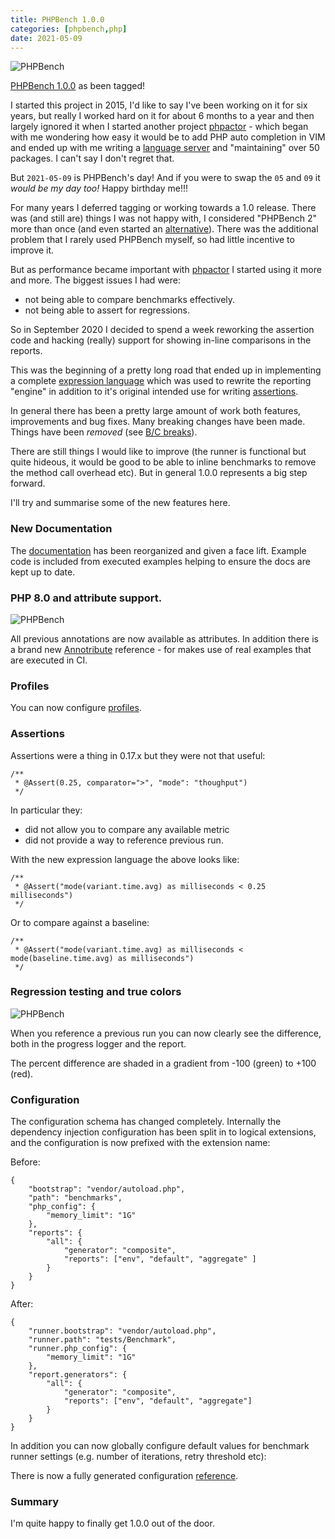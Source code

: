 ```yaml
--- 
title: PHPBench 1.0.0
categories: [phpbench,php]
date: 2021-05-09
---
```


![PHPBench](/images/2020-09-09/logo.png)

[PHPBench 1.0.0](https://github.com/phpbench/phpbench/releases/tag/1.0.0) as been
tagged! 

I started this project in 2015, I'd like to say I've been working on it for
six years, but really I worked hard on it for about 6 months to a year and
then largely ignored it when I started another project
[phpactor](https://github.com/phpactor/phpactor) - which began with me
wondering how easy it would be to add PHP auto completion in VIM and ended up
with me writing a [language
server](https://phpactor.readthedocs.io/en/master/lsp/support.html) and
"maintaining" over 50 packages. I can't say I don't regret that.

But `2021-05-09` is PHPBench's day! And if you were to swap the `05` and `09` it
_would be my day too!_ Happy birthday me!!!

For many years I deferred tagging or working towards a 1.0 release. There was
(and still are) things I was not happy with, I considered
"PHPBench 2" more than once (and even started an
[alternative](https://github.com/phpbench/pipeline)). There was the additional
problem that I rarely used PHPBench myself, so had little incentive to improve
it.

But as performance became important with [phpactor](https://github.com/phpactor/phpactor) I started using it more and more. The biggest issues I had were:

- not being able to compare benchmarks effectively.
- not being able to assert for regressions.

So in September 2020 I decided to spend a week reworking the assertion
code and hacking (really) support for showing in-line comparisons in the
reports.

This was the beginning of a pretty long road that ended up in implementing a
complete [expression
language](https://phpbench.readthedocs.io/en/latest/expression.html) which was
used to rewrite the reporting "engine" in addition to it's original intended use
for writing
[assertions](https://phpbench.readthedocs.io/en/latest/guides/assertions.html).

In general there has been a pretty large amount of work both features,
improvements and bug fixes. Many breaking
changes have been made. Things have been _removed_ (see [B/C
breaks](https://github.com/phpbench/phpbench/releases/tag/1.0.0)).

There are still things I would like to improve (the runner is functional but quite
hideous, it would be good to be able to inline benchmarks to remove the method
call overhead etc). But in general 1.0.0 represents a big step forward.

I'll try and summarise some of the new features here.

### New Documentation

The
[documentation](https://phpbench.readthedocs.io/en/latest/annotributes.html)
has been reorganized and given a face lift. Example code is included from executed
examples helping to ensure the docs are kept up to date.

### PHP 8.0 and attribute support.

![PHPBench](/images/2021-05-09/attributes.png)

All previous annotations are now available as attributes. In addition there is
a brand new
[Annotribute](https://phpbench.readthedocs.io/en/latest/annotributes.html)
reference - for makes use of real examples that are executed in CI.

### Profiles

You can now configure
[profiles](https://phpbench.readthedocs.io/en/latest/configuration.html?highlight=profile#core-profiles).

### Assertions

Assertions were a thing in 0.17.x but they were not that useful:

```
/**
 * @Assert(0.25, comparator=">", "mode": "thoughput")
 */
```

In particular they:

- did not allow you to compare any available metric
- did not provide a way to reference previous run. 

With the new expression language the above looks like:

```
/**
 * @Assert("mode(variant.time.avg) as milliseconds < 0.25 milliseconds")
 */
```

Or to compare against a baseline:

```
/**
 * @Assert("mode(variant.time.avg) as milliseconds < mode(baseline.time.avg) as milliseconds")
 */
```

### Regression testing and true colors

![PHPBench](/images/2021-05-09/regression.png)

When you reference a previous run you can now clearly see the difference, both
in the progress logger and the report.

The percent difference are shaded in a gradient from -100 (green) to +100 (red).

### Configuration


The configuration schema has changed completely. Internally the dependency
injection configuration has been split in to logical extensions, and the
configuration is now prefixed with the extension name:

Before:

```
{
    "bootstrap": "vendor/autoload.php",
    "path": "benchmarks",
    "php_config": {
        "memory_limit": "1G"
    },
    "reports": {
        "all": {
            "generator": "composite",
            "reports": ["env", "default", "aggregate" ]
        }
    }
}
```

After:

```
{
    "runner.bootstrap": "vendor/autoload.php",
    "runner.path": "tests/Benchmark",
    "runner.php_config": {
        "memory_limit": "1G"
    },
    "report.generators": {
        "all": {
            "generator": "composite",
            "reports": ["env", "default", "aggregate"]
        }
    }
}
```

In addition you can now globally configure default values for benchmark runner settings (e.g.
number of iterations, retry threshold etc):

There is now a fully generated configuration [reference](https://phpbench.readthedocs.io/en/latest/configuration.html?highlight=profile#configuration).

### Summary

I'm quite happy to finally get 1.0.0 out of the door.
